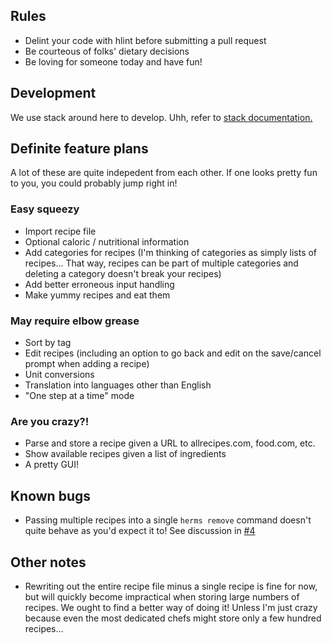 ## Rules
 - Delint your code with hlint before submitting a pull request
 - Be courteous of folks' dietary decisions
 - Be loving for someone today and have fun!

## Development
We use stack around here to develop. Uhh, refer to [stack documentation.](https://docs.haskellstack.org/en/stable/GUIDE/)

## Definite feature plans

A lot of these are quite indepedent from each other. If one looks pretty fun to you, you could probably jump right in!

### Easy squeezy
- Import recipe file
- Optional caloric / nutritional information
- Add categories for recipes (I'm thinking of categories as simply lists of recipes... That way, recipes can be part of multiple categories and deleting a category doesn't break your recipes) 
- Add better erroneous input handling
- Make yummy recipes and eat them

### May require elbow grease
- Sort by tag
- Edit recipes (including an option to go back and edit on the save/cancel prompt when adding a recipe)
- Unit conversions
- Translation into languages other than English
- "One step at a time" mode

### Are you crazy?!
- Parse and store a recipe given a URL to allrecipes.com, food.com, etc.
- Show available recipes given a list of ingredients
- A pretty GUI!

## Known bugs
- Passing multiple recipes into a single `herms remove` command doesn't quite behave as you'd expect it to! See discussion in [#4](https://github.com/JackKiefer/herms/pull/4)

## Other notes
- Rewriting out the entire recipe file minus a single recipe is fine for now, but will quickly become impractical when storing large numbers of recipes. We ought to find a better way of doing it! Unless I'm just crazy because even the most dedicated chefs might store only a few hundred recipes...
